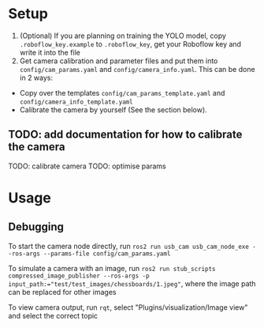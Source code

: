 # Setup

1. (Optional) If you are planning on training the YOLO model, copy `.roboflow_key.example` to `.roboflow_key`, get your Roboflow key and write it into the file
2. Get camera calibration and parameter files and put them into `config/cam_params.yaml` and `config/camera_info.yaml`. This can be done in 2 ways:
- Copy over the templates `config/cam_params_template.yaml` and `config/camera_info_template.yaml`
- Calibrate the camera by yourself (See the section below).

## TODO: add documentation for how to calibrate the camera
TODO: calibrate camera
TODO: optimise params

# Usage
## Debugging
To start the camera node directly, run `ros2 run usb_cam usb_cam_node_exe --ros-args --params-file config/cam_params.yaml`

To simulate a camera with an image, run `ros2 run stub_scripts compressed_image_publisher --ros-args -p input_path:="test/test_images/chessboards/1.jpeg"`, where the image path can be replaced for other images

To view camera output, run `rqt`, select "Plugins/visualization/Image view" and select the correct topic
